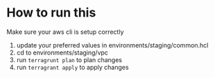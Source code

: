 # How to run this

Make sure your aws cli is setup correctly

1. update your preferred values in environments/staging/common.hcl
1. cd to environments/staging/vpc
1. run `terragrunt plan` to plan changes
1. run `terragrant apply` to apply changes
